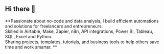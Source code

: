 ## Hi there 👋

**Passionate about no-code and data analysis, I build efficient automations and solutions for freelancers and entrepreneurs.  
Skilled in Airtable, Make, Zapier, n8n, API integrations, Power BI, Tableau, SQL, Excel and Python.  
Sharing projects, templates, tutorials, and business tools to help others save time and work smarter.
**


  

  
